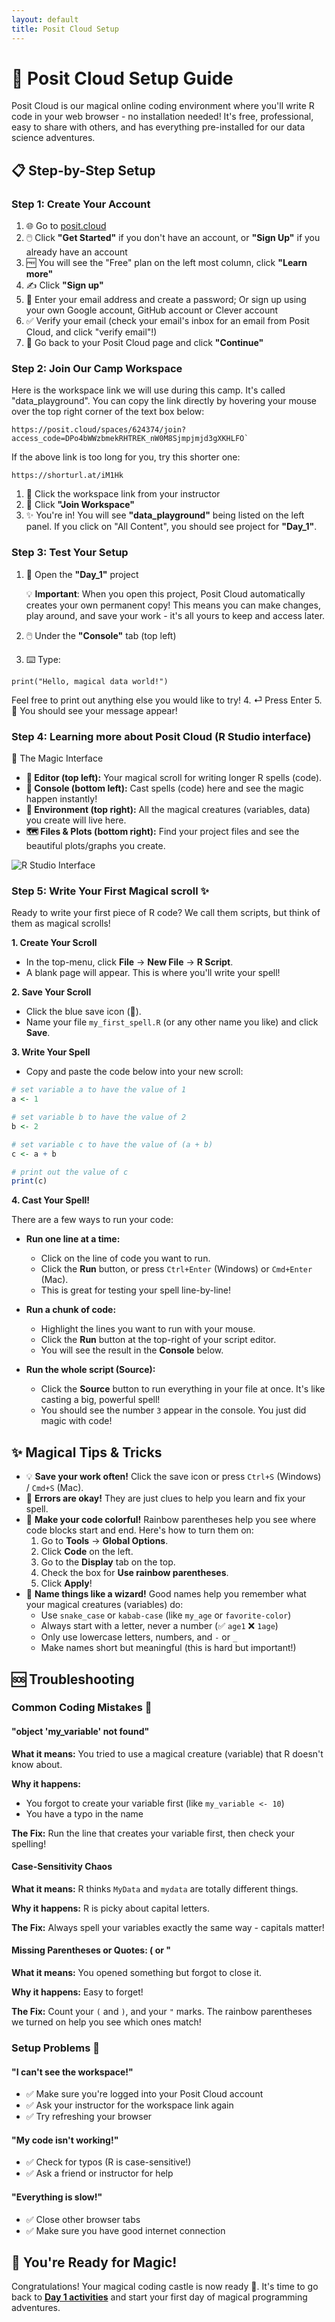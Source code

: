 ```yaml
---
layout: default
title: Posit Cloud Setup
---
```


# 🔮 Posit Cloud Setup Guide

Posit Cloud is our magical online coding environment where you'll write R code in your web browser - no installation needed! It's free, professional, easy to share with others, and has everything pre-installed for our data science adventures.

## 📋 Step-by-Step Setup

### Step 1: Create Your Account

1. 🌐 Go to [posit.cloud](https://posit.cloud)
2. 🖱️ Click **"Get Started"** if you don't have an account, or **"Sign Up"** if you already have an account
3. 🆓 You will see the "Free" plan on the left most column, click **"Learn more"**
4. ✍️ Click **"Sign up"**
5. 📧 Enter your email address and create a password; Or sign up using your own Google account, GitHub account or Clever account
6. ✅ Verify your email (check your email's inbox for an email from Posit Cloud, and click "verify email"!)
7. 🎯 Go back to your Posit Cloud page and click **"Continue"**


### Step 2: Join Our Camp Workspace

Here is the workspace link we will use during this camp. It's called "data_playground". You can copy the link directly by hovering your mouse over the top right corner of the text box below:
```
https://posit.cloud/spaces/624374/join?access_code=DPo4bWWzbmekRHTREK_nW0M8Sjmpjmjd3gXKHLFO`
```

If the above link is too long for you, try this shorter one:
```
https://shorturl.at/iM1Hk
```

1. 🔗 Click the workspace link from your instructor
2. 🎯 Click **"Join Workspace"**
3. ✨ You're in! You will see **"data_playground"** being listed on the left panel. If you click on "All Content", you should see project for **"Day_1"**.

### Step 3: Test Your Setup

1. 📂 Open the **"Day_1"** project
   
   💡 **Important**: When you open this project, Posit Cloud automatically creates your own permanent copy! This means you can make changes, play around, and save your work - it's all yours to keep and access later.

2. 🖱️ Under the **"Console"** tab (top left)
3. ⌨️ Type: 
```
print("Hello, magical data world!")
```

Feel free to print out anything else you would like to try!
4. ⏎ Press Enter
5. 🎉 You should see your message appear!

### Step 4: Learning more about Posit Cloud (R Studio interface)

🎯 The Magic Interface

- **📝 Editor (top left):** Your magical scroll for writing longer R spells (code).
- **🔮 Console (bottom left):** Cast spells (code) here and see the magic happen instantly!
- **🌳 Environment (top right):** All the magical creatures (variables, data) you create will live here.
- **🗺️ Files & Plots (bottom right):** Find your project files and see the beautiful plots/graphs you create.

![R Studio Interface](../../images/r_studio_explain.png)

### Step 5: Write Your First Magical scroll ✨

Ready to write your first piece of R code? We call them scripts, but think of them as magical scrolls!

**1. Create Your Scroll**
- In the top-menu, click **File** -> **New File** -> **R Script**.
- A blank page will appear. This is where you'll write your spell!

**2. Save Your Scroll**
- Click the blue save icon (💾).
- Name your file `my_first_spell.R` (or any other name you like) and click **Save**.

**3. Write Your Spell**
- Copy and paste the code below into your new scroll:
```R
# set variable a to have the value of 1
a <- 1

# set variable b to have the value of 2
b <- 2

# set variable c to have the value of (a + b)
c <- a + b

# print out the value of c
print(c)
```

**4. Cast Your Spell!**

There are a few ways to run your code:

- **Run one line at a time:**
  - Click on the line of code you want to run.
  - Click the **Run** button, or press `Ctrl+Enter` (Windows) or `Cmd+Enter` (Mac).
  - This is great for testing your spell line-by-line!

- **Run a chunk of code:**
  - Highlight the lines you want to run with your mouse.
  - Click the **Run** button at the top-right of your script editor.
  - You will see the result in the **Console** below.

- **Run the whole script (Source):**
  - Click the **Source** button to run everything in your file at once. It's like casting a big, powerful spell!
  - You should see the number `3` appear in the console. You just did magic with code!

## ✨ Magical Tips & Tricks

- 💡 **Save your work often!** Click the save icon or press `Ctrl+S` (Windows) / `Cmd+S` (Mac).
- 🐛 **Errors are okay!** They are just clues to help you learn and fix your spell.
- 🌈 **Make your code colorful!** Rainbow parentheses help you see where code blocks start and end. Here's how to turn them on:
  1. Go to **Tools** -> **Global Options**.
  2. Click **Code** on the left.
  3. Go to the **Display** tab on the top.
  4. Check the box for **Use rainbow parentheses**.
  5. Click **Apply**!
- 📝 **Name things like a wizard!** Good names help you remember what your magical creatures (variables) do:
  - Use `snake_case` or `kabab-case` (like `my_age` or `favorite-color`)
  - Always start with a letter, never a number (✅ `age1` ❌ `1age`)
  - Only use lowercase letters, numbers, and `-` or `_`
  - Make names short but meaningful (this is hard but important!)

## 🆘 Troubleshooting

### Common Coding Mistakes 🐛

#### "object 'my_variable' not found"
**What it means:** You tried to use a magical creature (variable) that R doesn't know about.

**Why it happens:**
- You forgot to create your variable first (like `my_variable <- 10`)
- You have a typo in the name

**The Fix:** Run the line that creates your variable first, then check your spelling!

#### Case-Sensitivity Chaos
**What it means:** R thinks `MyData` and `mydata` are totally different things.

**Why it happens:** R is picky about capital letters.

**The Fix:** Always spell your variables exactly the same way - capitals matter!

#### Missing Parentheses or Quotes: ( or "
**What it means:** You opened something but forgot to close it.

**Why it happens:** Easy to forget!

**The Fix:** Count your `(` and `)`, and your `"` marks. The rainbow parentheses we turned on help you see which ones match!

### Setup Problems 🔧

#### "I can't see the workspace!"
- ✅ Make sure you're logged into your Posit Cloud account
- ✅ Ask your instructor for the workspace link again
- ✅ Try refreshing your browser

#### "My code isn't working!"
- ✅ Check for typos (R is case-sensitive!)
- ✅ Ask a friend or instructor for help

#### "Everything is slow!"
- ✅ Close other browser tabs
- ✅ Make sure you have good internet connection

## 🎉 You're Ready for Magic!

Congratulations! Your magical coding castle is now ready 🏰. It's time to go back to **[Day 1 activities](../day01/README.md)** and start your first day of magical programming adventures.


